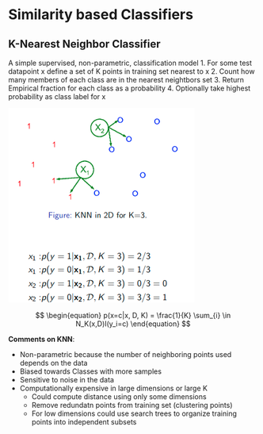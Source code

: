 # Similarity based Classifiers

## K-Nearest Neighbor Classifier

A simple supervised, non-parametric, classification model 1. For some test datapoint x define a set of K points in training set nearest to x 2. Count how many members of each class are in the nearest neightbors set 3. Return Empirical fraction for each class as a probability 4. Optionally take highest probability as class label for x

![Example of KNN calculation](../.gitbook/assets/knn.png)



$$
\begin{equation}
p(x=c|x, D, K) = \frac{1}{K} \sum_{i} \in N_K(x,D)I(y_i=c)
\end{equation}
$$

**Comments on KNN**:

* Non-parametric because the number of neighboring points used depends on the data
* Biased towards Classes with more samples
* Sensitive to noise in the data
* Computationally expensive in large dimensions or large K
  * Could compute distance using only some dimensions
  * Remove redundatn points from training set \(clustering points\)
  * For low dimensions could use search trees to organize training points into independent subsets

